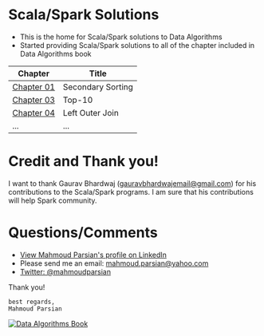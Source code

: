 Scala/Spark Solutions
=====================
* This is the home for Scala/Spark solutions to Data Algorithms
* Started providing Scala/Spark solutions to all of the chapter included in Data Algorithms book

Chapter                             |  Title                                      |
----------------------------------- | ------------------------------------------- | 
[Chapter 01](./chap01/scala/)       |  Secondary Sorting                          | 
[Chapter 03](./chap03/scala/)       |  Top-10                                     |
[Chapter 04](./chap04/scala/)       |  Left Outer Join                            |
...                                 |  ...                                        |

Credit and Thank you!
=====================
I want to thank Gaurav Bhardwaj (gauravbhardwajemail@gmail.com)
for his contributions to the Scala/Spark programs. I am sure 
that his contributions will help Spark community.

Questions/Comments
==================
* [View Mahmoud Parsian's profile on LinkedIn](http://www.linkedin.com/in/mahmoudparsian)
* Please send me an email: mahmoud.parsian@yahoo.com
* [Twitter: @mahmoudparsian](http://twitter.com/mahmoudparsian) 

Thank you!
````
best regards,
Mahmoud Parsian
````

[![Data Algorithms Book](https://github.com/mahmoudparsian/data-algorithms-book/raw/master/misc/large-image.jpg)](http://shop.oreilly.com/product/0636920033950.do)
